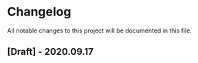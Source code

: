 # Changelog

All notable changes to this project will be documented in this file.

## [Draft] - 2020.09.17
